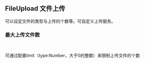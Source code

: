 <div class="demo-header">
<p class="overviewicon">
  <span class="wapi-form-fileupload"/>
</p>

## FileUpload 文件上传

<mobile-uxlink widget-name="Fileupload"></mobile-uxlink>

可以设定文件的类型与上传的个数等。可自定义上传服务。
</div>

### 最大上传文件数

<br>

可通过配置limit（type:Number，大于0的整数）来限制上传文件的个数
<mobile-view link="file-upload/max-file-count"></mobile-view>

<br>
